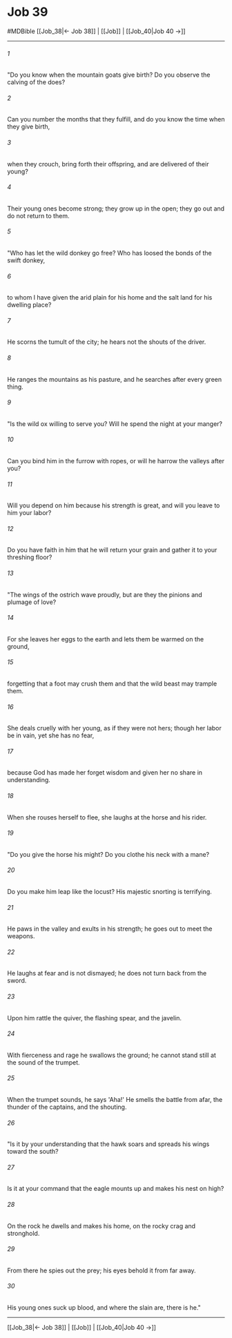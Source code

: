# Job 39
#MDBible
[[Job_38|← Job 38]] | [[Job]] | [[Job_40|Job 40 →]]

***

###### 1 

"Do you know when the mountain goats give birth? Do you observe the calving of the does? 

###### 2 

Can you number the months that they fulfill, and do you know the time when they give birth, 

###### 3 

when they crouch, bring forth their offspring, and are delivered of their young? 

###### 4 

Their young ones become strong; they grow up in the open; they go out and do not return to them. 

###### 5 

"Who has let the wild donkey go free? Who has loosed the bonds of the swift donkey, 

###### 6 

to whom I have given the arid plain for his home and the salt land for his dwelling place? 

###### 7 

He scorns the tumult of the city; he hears not the shouts of the driver. 

###### 8 

He ranges the mountains as his pasture, and he searches after every green thing. 

###### 9 

"Is the wild ox willing to serve you? Will he spend the night at your manger? 

###### 10 

Can you bind him in the furrow with ropes, or will he harrow the valleys after you? 

###### 11 

Will you depend on him because his strength is great, and will you leave to him your labor? 

###### 12 

Do you have faith in him that he will return your grain and gather it to your threshing floor? 

###### 13 

"The wings of the ostrich wave proudly, but are they the pinions and plumage of love? 

###### 14 

For she leaves her eggs to the earth and lets them be warmed on the ground, 

###### 15 

forgetting that a foot may crush them and that the wild beast may trample them. 

###### 16 

She deals cruelly with her young, as if they were not hers; though her labor be in vain, yet she has no fear, 

###### 17 

because God has made her forget wisdom and given her no share in understanding. 

###### 18 

When she rouses herself to flee, she laughs at the horse and his rider. 

###### 19 

"Do you give the horse his might? Do you clothe his neck with a mane? 

###### 20 

Do you make him leap like the locust? His majestic snorting is terrifying. 

###### 21 

He paws in the valley and exults in his strength; he goes out to meet the weapons. 

###### 22 

He laughs at fear and is not dismayed; he does not turn back from the sword. 

###### 23 

Upon him rattle the quiver, the flashing spear, and the javelin. 

###### 24 

With fierceness and rage he swallows the ground; he cannot stand still at the sound of the trumpet. 

###### 25 

When the trumpet sounds, he says 'Aha!' He smells the battle from afar, the thunder of the captains, and the shouting. 

###### 26 

"Is it by your understanding that the hawk soars and spreads his wings toward the south? 

###### 27 

Is it at your command that the eagle mounts up and makes his nest on high? 

###### 28 

On the rock he dwells and makes his home, on the rocky crag and stronghold. 

###### 29 

From there he spies out the prey; his eyes behold it from far away. 

###### 30 

His young ones suck up blood, and where the slain are, there is he." 

***

[[Job_38|← Job 38]] | [[Job]] | [[Job_40|Job 40 →]]

